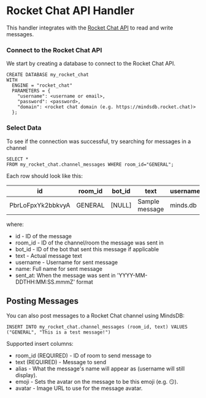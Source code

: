 # Rocket Chat API Handler

This handler integrates with the [Rocket Chat API](https://developer.rocket.chat/reference/api) to read and write messages.

### Connect to the Rocket Chat API
We start by creating a database to connect to the Rocket Chat API.

```
CREATE DATABASE my_rocket_chat
WITH
  ENGINE = "rocket_chat"
  PARAMETERS = {
    "username": <username or email>,
    "password": <password>,
    "domain": <rocket chat domain (e.g. https://mindsdb.rocket.chat)>
  };
```

### Select Data
To see if the connection was successful, try searching for messages in a channel

```
SELECT *
FROM my_rocket_chat.channel_messages WHERE room_id="GENERAL";
```

Each row should look like this:

| id | room_id | bot_id | text | username | name | sent_at | 
| ----------- | -----------  | ----------- | ----------- | ----------- | ----------- | ----------- |
| PbrLoFpxYk2bbkvyA | GENERAL | [NULL] | Sample message | minds.db | MindsDB  | 2023-05-05T16:41:57.998Z |

where:
* id - ID of the message
* room_id - ID of the channel/room the message was sent in
* bot_id - ID of the bot that sent this message if applicable
* text - Actual message text
* username - Username for sent message
* name: Full name for sent message
* sent_at: When the message was sent in 'YYYY-MM-DDTHH:MM:SS.mmmZ' format


## Posting Messages

You can also post messages to a Rocket Chat channel using MindsDB:

```
INSERT INTO my_rocket_chat.channel_messages (room_id, text) VALUES ("GENERAL", "This is a test message!")
```

Supported insert columns:
* room_id (REQUIRED) - ID of room to send message to
* text (REQUIRED) - Message to send
* alias - What the message's name will appear as (username will still display).
* emoji - Sets the avatar on the message to be this emoji (e.g. :smirk:).
* avatar - Image URL to use for the message avatar.